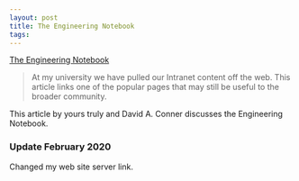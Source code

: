 ```yaml
---
layout: post
title: The Engineering Notebook
tags: 
---
```

[The Engineering Notebook][1]

> At my university we have pulled our Intranet content off the web.
This article links one of the popular pages that may still be useful to the
broader community. 

This article by yours truly and David A. Conner discusses the Engineering
Notebook.

[1]: https://dgreenteach.org/DGreen/notebook.html

### Update February 2020

Changed my web site server link.